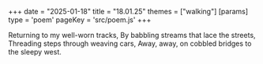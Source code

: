 +++
date = "2025-01-18"
title = "18.01.25"
themes = ["walking"]
[params]
  type = 'poem'
  pageKey = 'src/poem.js'
+++

Returning to my well-worn tracks,
By babbling streams that lace the streets,
Threading steps through weaving cars,
Away, away, on cobbled bridges to the sleepy west.
